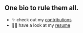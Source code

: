 ## One bio to rule them all.
<!--
- ☄ explore my own [personal projects](https://github.com/stars/DeltaNicola/lists/personal-projects)
-->
- ✨ check out my [contributions](https://github.com/stars/DeltaNicola/lists/contributions)
- 🧙‍♂️ have a look at my [resume](https://github.com/DeltaNicola/DeltaNicola/files/9593889/Resume_2022.pdf)
